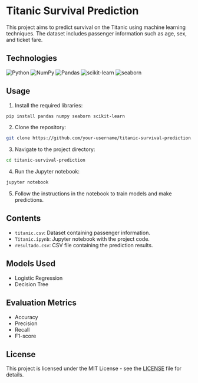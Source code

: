 # Titanic Survival Prediction

This project aims to predict survival on the Titanic using machine learning techniques. The dataset includes passenger information such as age, sex, and ticket fare.

## Technologies

![Python](https://img.shields.io/badge/python-3670A0?style=for-the-badge&logo=python&logoColor=ffffff)
![NumPy](https://img.shields.io/badge/numpy-%23013243.svg?style=for-the-badge&logo=numpy&logoColor=white)
![Pandas](https://img.shields.io/badge/pandas-%23150458.svg?style=for-the-badge&logo=pandas&logoColor=white)
![scikit-learn](https://img.shields.io/badge/scikit--learn-%23F7931E.svg?style=for-the-badge&logo=scikit-learn&logoColor=white)
![seaborn](https://img.shields.io/badge/seaborn-%2342a7f5.svg?style=for-the-badge&logo=seaborn&logoColor=white)

## Usage

1. Install the required libraries:

```bash
pip install pandas numpy seaborn scikit-learn
```

2. Clone the repository:

```bash
git clone https://github.com/your-username/titanic-survival-prediction.git
```

3. Navigate to the project directory:

```bash
cd titanic-survival-prediction
```

4. Run the Jupyter notebook:

```bash
jupyter notebook
```

5. Follow the instructions in the notebook to train models and make predictions.

## Contents

- `titanic.csv`: Dataset containing passenger information.
- `Titanic.ipynb`: Jupyter notebook with the project code.
- `resultado.csv`: CSV file containing the prediction results.

## Models Used

- Logistic Regression
- Decision Tree

## Evaluation Metrics

- Accuracy
- Precision
- Recall
- F1-score

## License

This project is licensed under the MIT License - see the [LICENSE](LICENSE) file for details.

